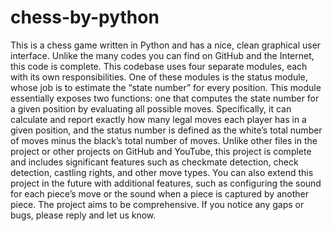 # chess-by-python
This is a chess game written in Python and has a nice, clean graphical user interface. Unlike the many codes you can find on GitHub and the Internet, this code is complete.
This codebase uses four separate modules, each with its own responsibilities. One of these modules is the status module, whose job is to estimate the “state number” for every position. This module essentially exposes two functions: one that computes the state number for a given position by evaluating all possible moves. Specifically, it can calculate and report exactly how many legal moves each player has in a given position, and the status number is defined as the white’s total number of moves minus the black’s total number of moves. Unlike other files in the project or other projects on GitHub and YouTube, this project is complete and includes significant features such as checkmate detection, check detection, castling rights, and other move types. You can also extend this project in the future with additional features, such as configuring the sound for each piece’s move or the sound when a piece is captured by another piece. The project aims to be comprehensive. If you notice any gaps or bugs, please reply and let us know.
